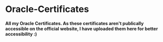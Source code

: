 # Oracle-Certificates

#### All my Oracle Certificates. As these certificates aren't publically accessible on the official website, I have uploaded them here for better accessibility :)
